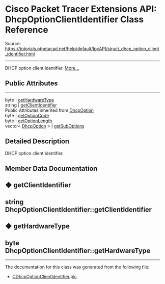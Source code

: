 # Cisco Packet Tracer Extensions API: DhcpOptionClientIdentifier Class Reference

Source: https://tutorials.ptnetacad.net/help/default/IpcAPI/struct_dhcp_option_client_identifier.html

---

DHCP option client identifier. [More...](struct_dhcp_option_client_identifier.html#details)

##  Public Attributes  
  
---  
byte | [getHardwareType](struct_dhcp_option_client_identifier.html#ad0b132ffab8394abd03b3d87d4e6b9d7)  
string | [getClientIdentifier](struct_dhcp_option_client_identifier.html#ace56172e39bd8e203beb7e6fb5fe222e)  
Public Attributes inherited from [DhcpOption](struct_dhcp_option.html)  
byte | [getOptionCode](struct_dhcp_option.html#a6e8830388d7a04050f0a415c21723ab2)  
byte | [getOptionLength](struct_dhcp_option.html#a6759a416172bbacfc94d2ecbe24b48aa)  
vector< [DhcpOption](struct_dhcp_option.html) > | [getSubOptions](struct_dhcp_option.html#a8d413c0b55ed22bb5d3c4bcebd3c3e12)  
  
## Detailed Description

DHCP option client identifier. 

## Member Data Documentation

## ◆ getClientIdentifier

string DhcpOptionClientIdentifier::getClientIdentifier  
---  
  
## ◆ getHardwareType

byte DhcpOptionClientIdentifier::getHardwareType  
---  
  
* * *

The documentation for this class was generated from the following file:

  * [CDhcpOptionClientIdentifier.pki](_c_dhcp_option_client_identifier_8pki.html)



